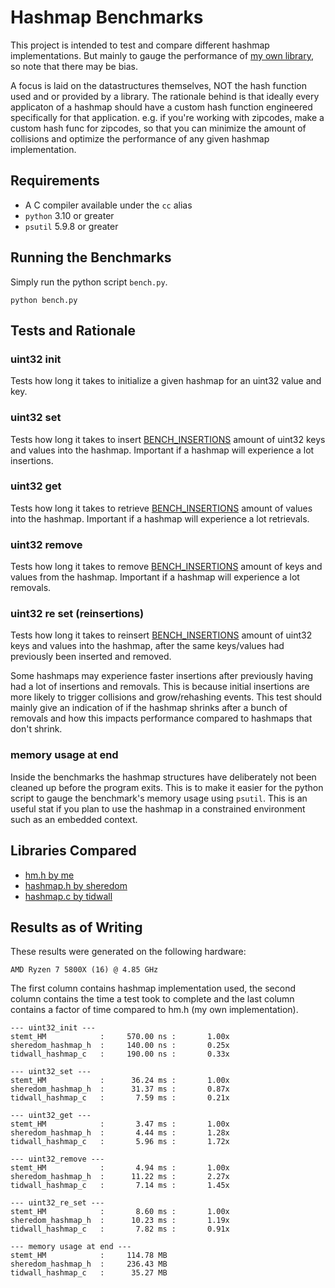 # Hashmap Benchmarks

This project is intended to test and compare different hashmap implementations.
But mainly to gauge the performance of [my own library](https://github.com/Stemt/hm.h), so note that there may be bias.

A focus is laid on the datastructures themselves, NOT the hash function used and or provided by a library.
The rationale behind is that ideally every applicaton of a hashmap should have a custom hash function engineered specifically for that application.
e.g. if you're working with zipcodes, make a custom hash func for zipcodes, so that you can minimize the amount of collisions and optimize the performance of any given hashmap implementation.

## Requirements 

- A C compiler available under the `cc` alias
- `python` 3.10 or greater
- `psutil` 5.9.8 or greater

## Running the Benchmarks

Simply run the python script `bench.py`.
```
python bench.py
```

## Tests and Rationale

### uint32 init

Tests how long it takes to initialize a given hashmap for an uint32 value and key.

### uint32 set

Tests how long it takes to insert [BENCH_INSERTIONS](./src/bench_config.h) amount of uint32 keys and values into the hashmap.
Important if a hashmap will experience a lot insertions.

### uint32 get

Tests how long it takes to retrieve [BENCH_INSERTIONS](./src/bench_config.h) amount of values into the hashmap.
Important if a hashmap will experience a lot retrievals.

### uint32 remove

Tests how long it takes to remove [BENCH_INSERTIONS](./src/bench_config.h) amount of keys and values from the hashmap.
Important if a hashmap will experience a lot removals.

### uint32 re set (reinsertions)

Tests how long it takes to reinsert [BENCH_INSERTIONS](./src/bench_config.h) amount of uint32 keys and values into the hashmap, after the same keys/values had previously been inserted and removed.

Some hashmaps may experience faster insertions after previously having had a lot of insertions and removals.
This is because initial insertions are more likely to trigger collisions and grow/rehashing events.
This test should mainly give an indication of if the hashmap shrinks after a bunch of removals and how this impacts performance compared to hashmaps that don't shrink.

### memory usage at end

Inside the benchmarks the hashmap structures have deliberately not been cleaned up before the program exits.
This is to make it easier for the python script to gauge the benchmark's memory usage using `psutil`.
This is an useful stat if you plan to use the hashmap in a constrained environment such as an embedded context.

## Libraries Compared

- [hm.h by me](https://github.com/Stemt/hm.h)
- [hashmap.h by sheredom](https://github.com/sheredom/hashmap.h)
- [hashmap.c by tidwall](https://github.com/tidwall/hashmap.c/blob/master/hashmap.c)

## Results as of Writing

These results were generated on the following hardware:
```
AMD Ryzen 7 5800X (16) @ 4.85 GHz
```

The first column contains hashmap implementation used, the second column contains the time a test took to complete and
the last column contains a factor of time compared to hm.h (my own implementation).

```
--- uint32_init ---
stemt_HM            :     570.00 ns :       1.00x
sheredom_hashmap_h  :     140.00 ns :       0.25x
tidwall_hashmap_c   :     190.00 ns :       0.33x

--- uint32_set ---
stemt_HM            :      36.24 ms :       1.00x
sheredom_hashmap_h  :      31.37 ms :       0.87x
tidwall_hashmap_c   :       7.59 ms :       0.21x

--- uint32_get ---
stemt_HM            :       3.47 ms :       1.00x
sheredom_hashmap_h  :       4.44 ms :       1.28x
tidwall_hashmap_c   :       5.96 ms :       1.72x

--- uint32_remove ---
stemt_HM            :       4.94 ms :       1.00x
sheredom_hashmap_h  :      11.22 ms :       2.27x
tidwall_hashmap_c   :       7.14 ms :       1.45x

--- uint32_re_set ---
stemt_HM            :       8.60 ms :       1.00x
sheredom_hashmap_h  :      10.23 ms :       1.19x
tidwall_hashmap_c   :       7.82 ms :       0.91x

--- memory usage at end ---
stemt_HM            :     114.78 MB
sheredom_hashmap_h  :     236.43 MB
tidwall_hashmap_c   :      35.27 MB
```

